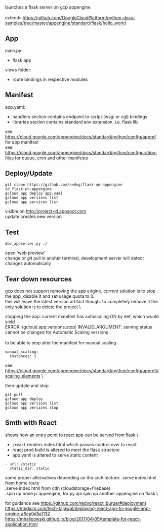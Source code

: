 launches a flask server on gcp appengine\
\
extends https://github.com/GoogleCloudPlatform/python-docs-samples/tree/master/appengine/standard/flask/hello_world

## App

main.py:
- flask app

views folder:
- route bindings in respective modules

## Manifest

app.yaml:
- handlers section contains endpoint to script (wsgi or cgi) bindings
- libraries section contains standard env extension, i.e. flask lib

see https://cloud.google.com/appengine/docs/standard/python/config/appref for app manifest \
see https://cloud.google.com/appengine/docs/standard/python/configuration-files for queue, cron and other manifests

## Deploy/Update

```
git clone https://github.com/redvg/flask-on-appengine 
cd flask-on-appengine
gcloud app deploy app.yaml
gcloud app versions list
gcloud app services list
```

visible on http://project-id.appspot.com \
update creates new version

## Test

```
dev_appserver.py ./
```

open 'web preview' \
change or git pull in anoher terminal, development server will detect changes automatically

## Tear down resources

gcp does not support removing the app engine. current solution is to stop the app, disable it and set usage quota to 0. \
this will leave the latest version artifact though. to completely remove it the only solution is to delete the project \

stopping the app: current manifest has autoscaling ON by def, which would yield \
ERROR: (gcloud.app.versions.stop) INVALID_ARGUMENT: serving status cannot be changed for Automatic Scaling versions \
\
to be able to stop alter the manifest for manual scaling
```
manual_scaling:
  instances: 1
```

see https://cloud.google.com/appengine/docs/standard/python/config/appref#scaling_elements \

then update and stop 

```
git pull
gcloud app deploy
gcloud app versions list
gcloud app versions stop
```

## Smth with React

shows how an entry point to react app can be served from flask \
- ```/react``` renders index.html which passes control over to react
- react prod build is altered to meet the flask structure
- app.yaml is altered to serve static content

```
- url: /static
  static_dir: static
```

some proper alternatives depending on the architecture: 
.serve index.html from home route \
.serve index.html from cdn (cloudstorage+firebase)\
.spin up node js appengine, for py api spin up another appengine on flask \

for guidance see
https://github.com/redvg/react_burger#deployment
https://medium.com/tech-tajawal/deploying-react-app-to-google-app-engine-a6ea0d5af132
https://mhaligowski.github.io/blog/2017/04/05/template-for-react-application.html
